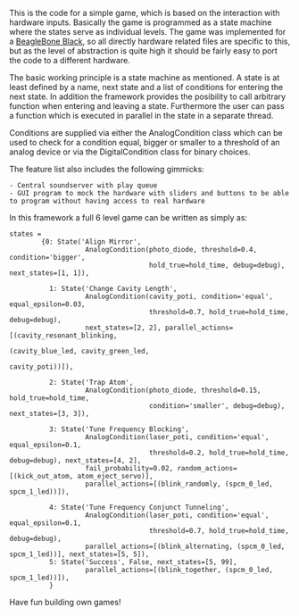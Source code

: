 This is the code for a simple game,
which is based on the interaction with hardware inputs.
Basically the game is programmed as a state machine where
the states serve as individual levels.
The game was implemented for a
[BeagleBone Black](http://beagleboard.org/black), so all directly
hardware related files are specific to this, but as the level of abstraction
is quite high it should be fairly easy to port the code to a different
hardware.

The basic working principle is a state machine as mentioned. A state
is at least defined by a name, next state and a list of conditions for
entering the next state. In addition the framework provides the
posibility to call arbitrary function when entering and leaving a state.
Furthermore the user can pass a function which is executed in parallel
in the state in a separate thread.

Conditions are supplied via either the AnalogCondition class which can be
used to check for a condition equal, bigger or smaller to a threshold of
an analog device or via the DigitalCondition class for binary choices.

The feature list also includes the following gimmicks:

    - Central soundserver with play queue
    - GUI program to mock the hardware with sliders and buttons to be able
    to program without having access to real hardware

In this framework a full 6 level game can be written as simply
as:

    states =
            {0: State('Align Mirror',
                       AnalogCondition(photo_diode, threshold=0.4, condition='bigger',
                                       hold_true=hold_time, debug=debug), next_states=[1, 1]),

              1: State('Change Cavity Length',
                       AnalogCondition(cavity_poti, condition='equal', equal_epsilon=0.03,
                                       threshold=0.7, hold_true=hold_time, debug=debug),
                       next_states=[2, 2], parallel_actions=[(cavity_resonant_blinking,
                                                              (cavity_blue_led, cavity_green_led,
                                                               cavity_poti))]),

              2: State('Trap Atom',
                       AnalogCondition(photo_diode, threshold=0.15, hold_true=hold_time,
                                       condition='smaller', debug=debug), next_states=[3, 3]),

              3: State('Tune Frequency Blocking',
                       AnalogCondition(laser_poti, condition='equal', equal_epsilon=0.1,
                                       threshold=0.2, hold_true=hold_time, debug=debug), next_states=[4, 2],
                       fail_probability=0.02, random_actions=[(kick_out_atom, atom_eject_servo)],
                       parallel_actions=[(blink_randomly, (spcm_0_led, spcm_1_led))]),

              4: State('Tune Frequency Conjunct Tunneling',
                       AnalogCondition(laser_poti, condition='equal', equal_epsilon=0.1,
                                       threshold=0.7, hold_true=hold_time, debug=debug),
                       parallel_actions=[(blink_alternating, (spcm_0_led, spcm_1_led))], next_states=[5, 5]),
              5: State('Success', False, next_states=[5, 99],
                       parallel_actions=[(blink_together, (spcm_0_led, spcm_1_led))]),
              }

Have fun building own games!
